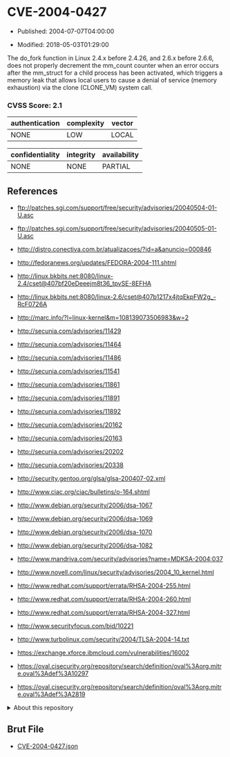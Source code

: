 # CVE-2004-0427

- Published: 2004-07-07T04:00:00

- Modified: 2018-05-03T01:29:00

The do_fork function in Linux 2.4.x before 2.4.26, and 2.6.x before 2.6.6, does not properly decrement the mm_count counter when an error occurs after the mm_struct for a child process has been activated, which triggers a memory leak that allows local users to cause a denial of service (memory exhaustion) via the clone (CLONE_VM) system call.

### CVSS Score: **2.1**

| authentication | complexity | vector |
| --- | --- | --- |
| NONE | LOW | LOCAL |

| confidentiality | integrity | availability |
| --- | --- | --- |
| NONE | NONE | PARTIAL |

## References

* ftp://patches.sgi.com/support/free/security/advisories/20040504-01-U.asc

* ftp://patches.sgi.com/support/free/security/advisories/20040505-01-U.asc

* http://distro.conectiva.com.br/atualizacoes/?id=a&anuncio=000846

* http://fedoranews.org/updates/FEDORA-2004-111.shtml

* http://linux.bkbits.net:8080/linux-2.4/cset@407bf20eDeeejm8t36_tpvSE-8EFHA

* http://linux.bkbits.net:8080/linux-2.6/cset@407b1217x4jtqEkpFW2g_-RcF0726A

* http://marc.info/?l=linux-kernel&m=108139073506983&w=2

* http://secunia.com/advisories/11429

* http://secunia.com/advisories/11464

* http://secunia.com/advisories/11486

* http://secunia.com/advisories/11541

* http://secunia.com/advisories/11861

* http://secunia.com/advisories/11891

* http://secunia.com/advisories/11892

* http://secunia.com/advisories/20162

* http://secunia.com/advisories/20163

* http://secunia.com/advisories/20202

* http://secunia.com/advisories/20338

* http://security.gentoo.org/glsa/glsa-200407-02.xml

* http://www.ciac.org/ciac/bulletins/o-164.shtml

* http://www.debian.org/security/2006/dsa-1067

* http://www.debian.org/security/2006/dsa-1069

* http://www.debian.org/security/2006/dsa-1070

* http://www.debian.org/security/2006/dsa-1082

* http://www.mandriva.com/security/advisories?name=MDKSA-2004:037

* http://www.novell.com/linux/security/advisories/2004_10_kernel.html

* http://www.redhat.com/support/errata/RHSA-2004-255.html

* http://www.redhat.com/support/errata/RHSA-2004-260.html

* http://www.redhat.com/support/errata/RHSA-2004-327.html

* http://www.securityfocus.com/bid/10221

* http://www.turbolinux.com/security/2004/TLSA-2004-14.txt

* https://exchange.xforce.ibmcloud.com/vulnerabilities/16002

* https://oval.cisecurity.org/repository/search/definition/oval%3Aorg.mitre.oval%3Adef%3A10297

* https://oval.cisecurity.org/repository/search/definition/oval%3Aorg.mitre.oval%3Adef%3A2819

<details>
<summary>About this repository</summary> 

  This repository is part of the project [Live Hack CVE](https://github.com/Live-Hack-CVE). Main website can be found [www.live-hack.org](https://www.live-hack.org) 
  
  Made by [Sn0wAlice](https://github.com/Sn0wAlice) for the people that care about security and need to have a feed of the latest CVEs. Hope you enjoy it, don't forget to star the repo and follow me on [Twitter](https://twitter.com/Sn0wAlice) and [Github](https://github.com/Sn0wAlice). And that is my [personnal website](https://www.alice-snow.me/)

  - [Home Page](https://github.com/Live-Hack-CVE)
  - [Framework](https://github.com/Live-Hack-CVE/cve-framework)
  - [CVE database](https://github.com/Live-Hack-CVE/full_database)
  - [Changelog](https://github.com/Live-Hack-CVE/Changelog)
</details>

## Brut File

* [CVE-2004-0427.json](https://raw.githubusercontent.com/Live-Hack-CVE/full_database/main/cves/2004/CVE-2004-0427.json)

